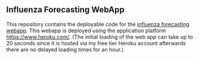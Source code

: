 ## Influenza Forecasting WebApp
This repository contains the deployable code for the [influenza forecasting webapp](https://influenzaforecast.herokuapp.com/). This webapp is deployed using the application platform https://www.heroku.com/. (The initial loading of the web app can take up to 20 seconds since it is hosted via my free tier Heroku account afterwards there are no delayed loading times for an hour.)
